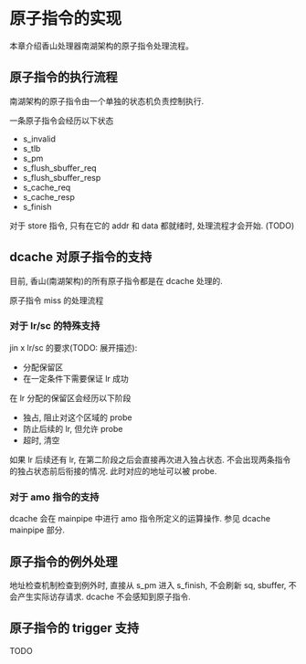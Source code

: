 # 原子指令的实现

本章介绍香山处理器南湖架构的原子指令处理流程。

<!-- > 注意：原子指令的处理流程在下个版本可能发生变动 -->

## 原子指令的执行流程

南湖架构的原子指令由一个单独的状态机负责控制执行.

一条原子指令会经历以下状态

* s_invalid
* s_tlb
* s_pm
* s_flush_sbuffer_req
* s_flush_sbuffer_resp
* s_cache_req 
* s_cache_resp
* s_finish

对于 store 指令, 只有在它的 addr 和 data 都就绪时, 处理流程才会开始. (TODO)

## dcache 对原子指令的支持

目前, 香山(南湖架构)的所有原子指令都是在 dcache 处理的.

<!-- 这就意味着, 当一个核要执行原子指令时, 它所属的 dcache 会先去获取所需的权限. -->

原子指令 miss 的处理流程

### 对于 lr/sc 的特殊支持
jin x
lr/sc 的要求(TODO: 展开描述):

* 分配保留区
* 在一定条件下需要保证 lr 成功

在 lr 分配的保留区会经历以下阶段

* 独占, 阻止对这个区域的 probe
* 防止后续的 lr, 但允许 probe
* 超时, 清空

如果 lr 后续还有 lr, 在第二阶段之后会直接再次进入独占状态. 不会出现两条指令的独占状态前后衔接的情况. 此时对应的地址可以被 probe.

### 对于 amo 指令的支持

dcache 会在 mainpipe 中进行 amo 指令所定义的运算操作. 参见 dcache mainpipe 部分. 

## 原子指令的例外处理

地址检查机制检查到例外时, 直接从 s_pm 进入 s_finish, 不会刷新 sq, sbuffer, 不会产生实际访存请求. dcache 不会感知到原子指令.

## 原子指令的 trigger 支持

TODO